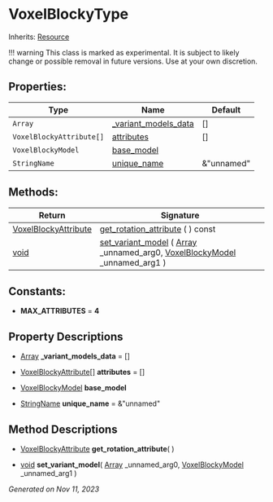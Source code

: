 # VoxelBlockyType

Inherits: [Resource](https://docs.godotengine.org/en/stable/classes/class_resource.html)

!!! warning
    This class is marked as experimental. It is subject to likely change or possible removal in future versions. Use at your own discretion.


## Properties: 


Type                      | Name                                             | Default    
------------------------- | ------------------------------------------------ | -----------
`Array`                   | [_variant_models_data](#i__variant_models_data)  | []         
`VoxelBlockyAttribute[]`  | [attributes](#i_attributes)                      | []         
`VoxelBlockyModel`        | [base_model](#i_base_model)                      |            
`StringName`              | [unique_name](#i_unique_name)                    | &"unnamed" 
<p></p>

## Methods: 


Return                                           | Signature                                                                                                                                                                                    
------------------------------------------------ | ---------------------------------------------------------------------------------------------------------------------------------------------------------------------------------------------
[VoxelBlockyAttribute](VoxelBlockyAttribute.md)  | [get_rotation_attribute](#i_get_rotation_attribute) ( ) const                                                                                                                                
[void](#)                                        | [set_variant_model](#i_set_variant_model) ( [Array](https://docs.godotengine.org/en/stable/classes/class_array.html) _unnamed_arg0, [VoxelBlockyModel](VoxelBlockyModel.md) _unnamed_arg1 )  
<p></p>

## Constants: 

- <span id="i_MAX_ATTRIBUTES"></span>**MAX_ATTRIBUTES** = **4**

## Property Descriptions

- [Array](https://docs.godotengine.org/en/stable/classes/class_array.html)<span id="i__variant_models_data"></span> **_variant_models_data** = []


- [VoxelBlockyAttribute[]](https://docs.godotengine.org/en/stable/classes/class_voxelblockyattribute[].html)<span id="i_attributes"></span> **attributes** = []


- [VoxelBlockyModel](VoxelBlockyModel.md)<span id="i_base_model"></span> **base_model**


- [StringName](https://docs.godotengine.org/en/stable/classes/class_stringname.html)<span id="i_unique_name"></span> **unique_name** = &"unnamed"


## Method Descriptions

- [VoxelBlockyAttribute](VoxelBlockyAttribute.md)<span id="i_get_rotation_attribute"></span> **get_rotation_attribute**( ) 


- [void](#)<span id="i_set_variant_model"></span> **set_variant_model**( [Array](https://docs.godotengine.org/en/stable/classes/class_array.html) _unnamed_arg0, [VoxelBlockyModel](VoxelBlockyModel.md) _unnamed_arg1 ) 


_Generated on Nov 11, 2023_
